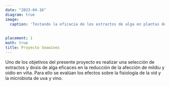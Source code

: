 ```yaml
---
date: "2023-04-16"
diagram: true
image:
  caption: 'Testando la eficacia de los estractos de alga en plantas de Vitis vinifera crecidas en invernadero'
  
  
placement: 1
math: true
title: Proyecto Seawines 
---
```


Uno de los objetivos del presente proyecto es realizar una selección de extractos y dosis de alga eficaces en la reducción de la afección de mildiu y oidio en viña. Para ello se evalúan los efectos sobre la fisiología de la vid y la microbiota de uva y vino.


